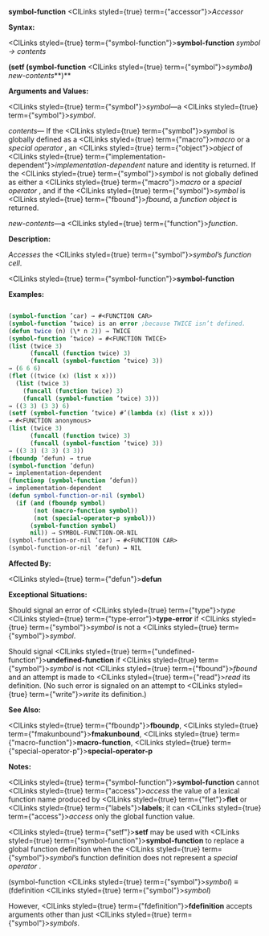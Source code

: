 **symbol-function** <ClLinks styled={true} term={"accessor"}><i>Accessor</i></ClLinks> 



**Syntax:** 



<ClLinks styled={true} term={"symbol-function"}><b>symbol-function</b></ClLinks> *symbol → contents* 



**(setf (symbol-function** <ClLinks styled={true} term={"symbol"}><i>symbol</i></ClLinks>**)** *new-contents***)** 



**Arguments and Values:** 



<ClLinks styled={true} term={"symbol"}><i>symbol</i></ClLinks>—a <ClLinks styled={true} term={"symbol"}><i>symbol</i></ClLinks>. 



*contents*— If the <ClLinks styled={true} term={"symbol"}><i>symbol</i></ClLinks> is globally defined as a <ClLinks styled={true} term={"macro"}><i>macro</i></ClLinks> or a *special operator* , an <ClLinks styled={true} term={"object"}><i>object</i></ClLinks> of <ClLinks styled={true} term={"implementation-dependent"}><i>implementation-dependent</i></ClLinks> nature and identity is returned. If the <ClLinks styled={true} term={"symbol"}><i>symbol</i></ClLinks> is not globally defined as either a <ClLinks styled={true} term={"macro"}><i>macro</i></ClLinks> or a *special operator* , and if the <ClLinks styled={true} term={"symbol"}><i>symbol</i></ClLinks> is <ClLinks styled={true} term={"fbound"}><i>fbound</i></ClLinks>, a *function object* is returned. 



*new-contents*—a <ClLinks styled={true} term={"function"}><i>function</i></ClLinks>. 



**Description:** 



*Accesses* the <ClLinks styled={true} term={"symbol"}><i>symbol</i></ClLinks>’s *function cell*. 







 



 



<ClLinks styled={true} term={"symbol-function"}><b>symbol-function</b></ClLinks> 



**Examples:**
```lisp

(symbol-function ’car) → #<FUNCTION CAR> 
(symbol-function ’twice) is an error ;because TWICE isn’t defined. 
(defun twice (n) (\* n 2)) → TWICE 
(symbol-function ’twice) → #<FUNCTION TWICE> 
(list (twice 3) 
      (funcall (function twice) 3) 
      (funcall (symbol-function ’twice) 3)) 
→ (6 6 6) 
(flet ((twice (x) (list x x))) 
  (list (twice 3) 
	(funcall (function twice) 3) 
	(funcall (symbol-function ’twice) 3))) 
→ ((3 3) (3 3) 6) 
(setf (symbol-function ’twice) #’(lambda (x) (list x x))) 
→ #<FUNCTION anonymous> 
(list (twice 3) 
      (funcall (function twice) 3) 
      (funcall (symbol-function ’twice) 3)) 
→ ((3 3) (3 3) (3 3)) 
(fboundp ’defun) → true 
(symbol-function ’defun) 
→ implementation-dependent 
(functionp (symbol-function ’defun)) 
→ implementation-dependent 
(defun symbol-function-or-nil (symbol) 
  (if (and (fboundp symbol) 
	   (not (macro-function symbol)) 
	   (not (special-operator-p symbol))) 
      (symbol-function symbol) 
      nil)) → SYMBOL-FUNCTION-OR-NIL 
(symbol-function-or-nil ’car) → #<FUNCTION CAR> 
(symbol-function-or-nil ’defun) → NIL 

```
**Affected By:** 



<ClLinks styled={true} term={"defun"}><b>defun</b></ClLinks> 



**Exceptional Situations:** 



Should signal an error of <ClLinks styled={true} term={"type"}><i>type</i></ClLinks> <ClLinks styled={true} term={"type-error"}><b>type-error</b></ClLinks> if <ClLinks styled={true} term={"symbol"}><i>symbol</i></ClLinks> is not a <ClLinks styled={true} term={"symbol"}><i>symbol</i></ClLinks>. 



Should signal <ClLinks styled={true} term={"undefined-function"}><b>undefined-function</b></ClLinks> if <ClLinks styled={true} term={"symbol"}><i>symbol</i></ClLinks> is not <ClLinks styled={true} term={"fbound"}><i>fbound</i></ClLinks> and an attempt is made to <ClLinks styled={true} term={"read"}><i>read</i></ClLinks> its definition. (No such error is signaled on an attempt to <ClLinks styled={true} term={"write"}><i>write</i></ClLinks> its definition.) 



**See Also:** 



<ClLinks styled={true} term={"fboundp"}><b>fboundp</b></ClLinks>, <ClLinks styled={true} term={"fmakunbound"}><b>fmakunbound</b></ClLinks>, <ClLinks styled={true} term={"macro-function"}><b>macro-function</b></ClLinks>, <ClLinks styled={true} term={"special-operator-p"}><b>special-operator-p</b></ClLinks> 







 



 



**Notes:** 



<ClLinks styled={true} term={"symbol-function"}><b>symbol-function</b></ClLinks> cannot <ClLinks styled={true} term={"access"}><i>access</i></ClLinks> the value of a lexical function name produced by <ClLinks styled={true} term={"flet"}><b>flet</b></ClLinks> or <ClLinks styled={true} term={"labels"}><b>labels</b></ClLinks>; it can <ClLinks styled={true} term={"access"}><i>access</i></ClLinks> only the global function value. 



<ClLinks styled={true} term={"setf"}><b>setf</b></ClLinks> may be used with <ClLinks styled={true} term={"symbol-function"}><b>symbol-function</b></ClLinks> to replace a global function definition when the <ClLinks styled={true} term={"symbol"}><i>symbol</i></ClLinks>’s function definition does not represent a *special operator* . 



(symbol-function <ClLinks styled={true} term={"symbol"}><i>symbol</i></ClLinks>) *≡* (fdefinition <ClLinks styled={true} term={"symbol"}><i>symbol</i></ClLinks>) 



However, <ClLinks styled={true} term={"fdefinition"}><b>fdefinition</b></ClLinks> accepts arguments other than just <ClLinks styled={true} term={"symbol"}><i>symbols</i></ClLinks>. 



